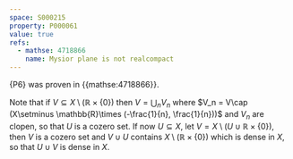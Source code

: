 ```yaml
---
space: S000215
property: P000061
value: true
refs:
  - mathse: 4718866
    name: Mysior plane is not realcompact
---
```


{P6} was proven in {{mathse:4718866}}.

Note that if $V\subseteq X\setminus (\mathbb{R}\times \{0\})$ then $V = \bigcup_n V_n$ where $V_n = V\cap (X\setminus \mathbb{R}\times (-\frac{1}{n}, \frac{1}{n}))$ and $V_n$ are clopen, so that $U$ is a cozero set. If now $U\subseteq X$, let $V = X\setminus (U\cup \mathbb{R}\times \{0\})$, then $V$ is a cozero set and $V\cup U$ contains $X\setminus (\mathbb{R}\times \{0\})$ which is dense in $X$, so that $U\cup V$ is dense in $X$.
